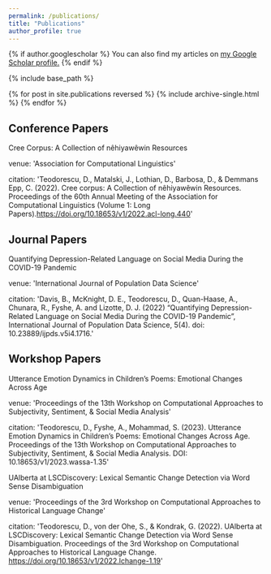 ```yaml
---
permalink: /publications/
title: "Publications"
author_profile: true
---
```


{% if author.googlescholar %}
  You can also find my articles on <u><a href="{{author.googlescholar}}">my Google Scholar profile</a>.</u>
{% endif %}

{% include base_path %}

{% for post in site.publications reversed %}
  {% include archive-single.html %}
{% endfor %}


## Conference Papers

Cree Corpus: A Collection of nêhiyawêwin Resources

venue: 'Association for Computational Linguistics'

citation: 'Teodorescu, D., Matalski, J., Lothian, D., Barbosa, D., & Demmans Epp, C. (2022). Cree corpus: A Collection of nêhiyawêwin Resources. Proceedings of the 60th Annual Meeting of the Association for Computational Linguistics (Volume 1: Long Papers).https://doi.org/10.18653/v1/2022.acl-long.440'

## Journal Papers

Quantifying Depression-Related Language on Social Media During the COVID-19 Pandemic

venue: 'International Journal of Population Data Science'

citation: 'Davis, B., McKnight, D. E., Teodorescu, D., Quan-Haase, A., Chunara, R., Fyshe, A. and Lizotte, D. J. (2022) “Quantifying Depression-Related Language on Social Media During the COVID-19 Pandemic”, International Journal of Population Data Science, 5(4). doi: 10.23889/ijpds.v5i4.1716.'

## Workshop Papers

Utterance Emotion Dynamics in Children’s Poems: Emotional Changes Across Age

venue: 'Proceedings of the 13th Workshop on Computational Approaches to Subjectivity, Sentiment, & Social Media Analysis'

citation: 'Teodorescu, D., Fyshe, A., Mohammad, S. (2023). Utterance Emotion Dynamics in Children’s Poems: Emotional Changes Across Age. Proceedings of the 13th Workshop on Computational Approaches to Subjectivity, Sentiment, & Social Media Analysis. DOI: 10.18653/v1/2023.wassa-1.35'

UAlberta at LSCDiscovery: Lexical Semantic Change Detection via Word Sense Disambiguation

venue: 'Proceedings of the 3rd Workshop on Computational Approaches to Historical Language Change'

citation: 'Teodorescu, D., von der Ohe, S., & Kondrak, G. (2022). UAlberta at LSCDiscovery: Lexical Semantic Change Detection via Word Sense Disambiguation. Proceedings of the 3rd Workshop on Computational Approaches to Historical Language Change. https://doi.org/10.18653/v1/2022.lchange-1.19'
